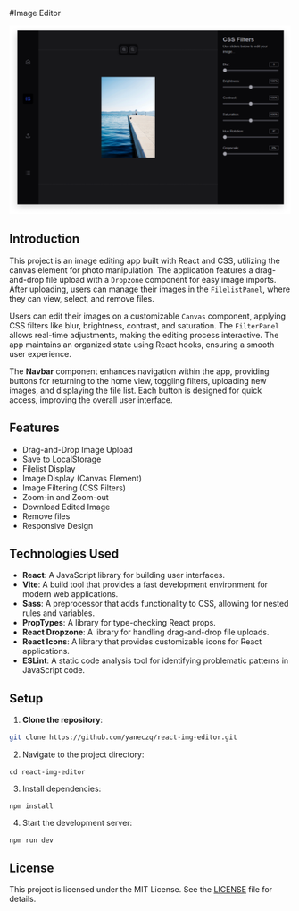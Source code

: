 #Image Editor

![App Screenshot](./public/screenshot.png)

## Introduction
This project is an image editing app built with React and CSS, utilizing the canvas element for photo manipulation. The application features a drag-and-drop file upload with a `Dropzone` component for easy image imports. After uploading, users can manage their images in the `FilelistPanel`, where they can view, select, and remove files.

Users can edit their images on a customizable `Canvas` component, applying CSS filters like blur, brightness, contrast, and saturation. The `FilterPanel` allows real-time adjustments, making the editing process interactive. The app maintains an organized state using React hooks, ensuring a smooth user experience.

The **Navbar** component enhances navigation within the app, providing buttons for returning to the home view, toggling filters, uploading new images, and displaying the file list. Each button is designed for quick access, improving the overall user interface.

## Features
- Drag-and-Drop Image Upload
- Save to LocalStorage
- Filelist Display
- Image Display (Canvas Element)
- Image Filtering (CSS Filters)
- Zoom-in and Zoom-out
- Download Edited Image
- Remove files
- Responsive Design

## Technologies Used
- **React**: A JavaScript library for building user interfaces.
- **Vite**: A build tool that provides a fast development environment for modern web applications.
- **Sass**: A preprocessor that adds functionality to CSS, allowing for nested rules and variables.
- **PropTypes**: A library for type-checking React props.
- **React Dropzone**: A library for handling drag-and-drop file uploads.
- **React Icons**: A library that provides customizable icons for React applications.
- **ESLint**: A static code analysis tool for identifying problematic patterns in JavaScript code.

## Setup

1. **Clone the repository**:

  ```bash
  git clone https://github.com/yaneczq/react-img-editor.git
  ```

2. Navigate to the project directory:
   
  ```
  cd react-img-editor
  ```

3. Install dependencies:
   
  ```
  npm install
  ```

4. Start the development server:
  ```
  npm run dev
  ```

## License

This project is licensed under the MIT License. See the [LICENSE](./LICENSE) file for details.
